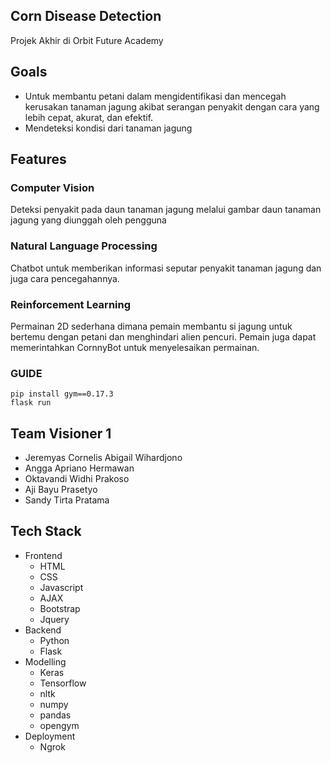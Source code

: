 ## Corn Disease Detection
Projek Akhir di Orbit Future Academy

## Goals
* Untuk membantu petani dalam mengidentifikasi dan mencegah kerusakan tanaman jagung akibat serangan penyakit dengan cara yang lebih cepat, akurat, dan efektif.
* Mendeteksi kondisi dari tanaman jagung

## Features
### Computer Vision
Deteksi penyakit pada daun tanaman jagung melalui gambar daun tanaman jagung yang diunggah oleh pengguna

### Natural Language Processing
Chatbot untuk memberikan informasi seputar penyakit tanaman jagung dan juga cara pencegahannya.

### Reinforcement Learning
Permainan 2D sederhana dimana pemain membantu si jagung untuk bertemu dengan petani dan menghindari alien pencuri. Pemain juga dapat memerintahkan CornnyBot untuk menyelesaikan permainan.

### GUIDE

`pip install gym==0.17.3` <br>
`flask run`

## Team Visioner 1
* Jeremyas Cornelis Abigail Wihardjono
* Angga Apriano Hermawan
* Oktavandi Widhi Prakoso
* Aji Bayu Prasetyo
* Sandy Tirta Pratama

## Tech Stack
* Frontend
    * HTML
    * CSS
    * Javascript
    * AJAX
    * Bootstrap
    * Jquery
* Backend
    * Python
    * Flask
* Modelling
    * Keras
    * Tensorflow
    * nltk
    * numpy
    * pandas
    * opengym
* Deployment
    * Ngrok